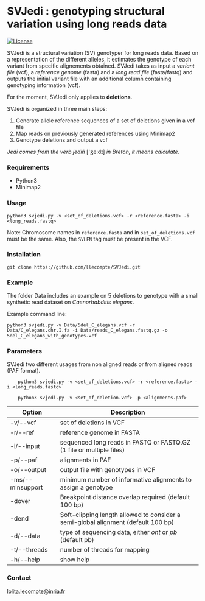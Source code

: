 # SVJedi : genotyping structural variation using long reads data

[![License](http://img.shields.io/:license-affero-blue.svg)](http://www.gnu.org/licenses/agpl-3.0.en.html)

SVJedi is a structural variation (SV) genotyper for long reads data. 
Based on a representation of the different alleles, it estimates the genotype of each variant from specific alignements obtained.
SVJedi takes as input a *variant file* (vcf), a *reference genome* (fasta) and a *long read file* (fasta/fastq) and 
outputs the initial variant file with an additional column containing genotyping information (vcf).

For the moment, SVJedi only applies to **deletions**. 

SVJedi is organized in three main steps:

1. Generate allele reference sequences of a set of deletions given in a vcf file
2. Map reads on previously generated references using Minimap2
3. Genotype deletions and output a vcf


*Jedi comes from the verb jediñ* ['ʒeːdɪ] *in Breton, it means calculate.*


### Requirements

- Python3
- Minimap2


### Usage

    python3 svjedi.py -v <set_of_deletions.vcf> -r <reference.fasta> -i <long_reads.fastq>
    
Note: Chromosome names in `reference.fasta` and in `set_of_deletions.vcf` must be the same.
Also, the `SVLEN` tag must be present in the VCF.


### Installation

    git clone https://github.com/llecompte/SVJedi.git

### Example

The folder Data includes an example on 5 deletions to genotype with a small synthetic read dataset on *Caenorhabditis elegans*.

Example command line:

    python3 svjedi.py -v Data/5del_C_elegans.vcf -r Data/C_elegans.chr.I.fa -i Data/reads_C_elegans.fastq.gz -o 5del_C_elegans_with_genotypes.vcf
    


### Parameters

SVJedi two different usages from non aligned reads or from aligned reads (PAF format).

```
    python3 svjedi.py -v <set_of_deletions.vcf> -r <reference.fasta> -i <long_reads.fastq>
    
    python3 svjedi.py -v <set_of_deletion.vcf> -p <alignments.paf>
```
| Option       | Description                               |
| ------------ | ----------------------------------------- | 
| -v/--vcf     | set of deletions in VCF                   |
| -r/--ref     | reference genome in FASTA                 |
| -i/--input   | sequenced long reads in FASTQ or FASTQ.GZ (1 file or multiple files)|
| -p/--paf     | alignments in PAF                         |
| -o/--output  | output file with genotypes in VCF                |
| -ms/--minsupport | minimum number of informative alignments to assign a genotype
| -dover       | Breakpoint distance overlap required (default 100 bp) |
| -dend        | Soft-clipping length allowed to consider a semi-global alignment (default 100 bp) |
| -d/--data    | type of sequencing data, either *ont* or *pb* (default pb)  |
| -t/--threads | number of threads for mapping             |
| -h/--help    | show help                                 |


### Contact

<lolita.lecompte@inria.fr>
